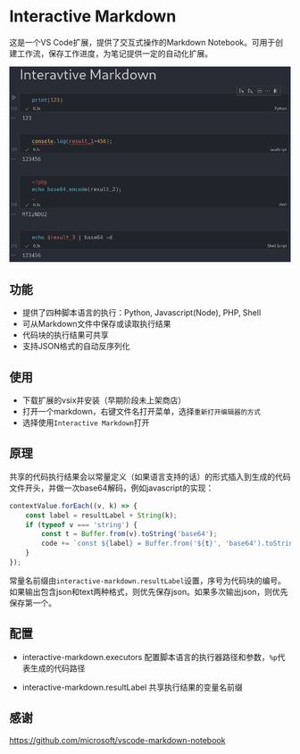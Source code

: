 # Interactive Markdown

这是一个VS Code扩展，提供了交互式操作的Markdown Notebook。可用于创建工作流，保存工作进度，为笔记提供一定的自动化扩展。

![example](example/example.png)

## 功能

- 提供了四种脚本语言的执行：Python, Javascript(Node), PHP, Shell
- 可从Markdown文件中保存或读取执行结果
- 代码块的执行结果可共享
- 支持JSON格式的自动反序列化

## 使用

- 下载扩展的vsix并安装（早期阶段未上架商店）
- 打开一个markdown，右键文件名打开菜单，选择`重新打开编辑器的方式`
- 选择使用`Interactive Markdown`打开

## 原理

共享的代码执行结果会以常量定义（如果语言支持的话）的形式插入到生成的代码文件开头，并做一次base64解码，例如javascript的实现：
```js
contextValue.forEach((v, k) => {
    const label = resultLabel + String(k);
    if (typeof v === 'string') {
        const t = Buffer.from(v).toString('base64');
        code += `const ${label} = Buffer.from('${t}', 'base64').toString();\n`;
    }
});
```

常量名前缀由`interactive-markdown.resultLabel`设置，序号为代码块的编号。如果输出包含json和text两种格式，则优先保存json。如果多次输出json，则优先保存第一个。

## 配置

- interactive-markdown.executors
配置脚本语言的执行器路径和参数，`%p`代表生成的代码路径

- interactive-markdown.resultLabel
共享执行结果的变量名前缀

## 感谢

https://github.com/microsoft/vscode-markdown-notebook
